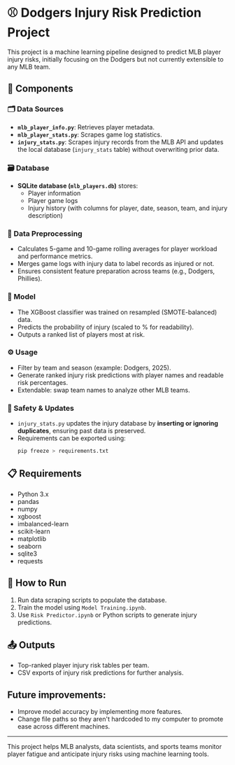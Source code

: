 
# ⚾ Dodgers Injury Risk Prediction Project

This project is a machine learning pipeline designed to predict MLB player injury risks, initially focusing on the Dodgers but not currently extensible to any MLB team.

## 📂 Components

### 🗂️ Data Sources

- **`mlb_player_info.py`**: Retrieves player metadata.
- **`mlb_player_stats.py`**: Scrapes game log statistics.
- **`injury_stats.py`**: Scrapes injury records from the MLB API and updates the local database (`injury_stats` table) without overwriting prior data.

### 🗃️ Database

- **SQLite database (`mlb_players.db`)** stores:
  - Player information
  - Player game logs
  - Injury history (with columns for player, date, season, team, and injury description)

### 🧹 Data Preprocessing

- Calculates 5-game and 10-game rolling averages for player workload and performance metrics.
- Merges game logs with injury data to label records as injured or not.
- Ensures consistent feature preparation across teams (e.g., Dodgers, Phillies).

### 🤖 Model

- The XGBoost classifier was trained on resampled (SMOTE-balanced) data.
- Predicts the probability of injury (scaled to % for readability).
- Outputs a ranked list of players most at risk.

### ⚙️ Usage

- Filter by team and season (example: Dodgers, 2025).
- Generate ranked injury risk predictions with player names and readable risk percentages.
- Extendable: swap team names to analyze other MLB teams.

### 🔄 Safety & Updates

- `injury_stats.py` updates the injury database by **inserting or ignoring duplicates**, ensuring past data is preserved.
- Requirements can be exported using:
  ```bash
  pip freeze > requirements.txt
  ```

## 📋 Requirements

- Python 3.x
- pandas
- numpy
- xgboost
- imbalanced-learn
- scikit-learn
- matplotlib
- seaborn
- sqlite3
- requests

## 🚀 How to Run

1. Run data scraping scripts to populate the database.
2. Train the model using `Model Training.ipynb`.
3. Use `Risk Predictor.ipynb` or Python scripts to generate injury predictions.

## 📤 Outputs

- Top-ranked player injury risk tables per team.
- CSV exports of injury risk predictions for further analysis.

## Future improvements: 

- Improve model accuracy by implementing more features.
- Change file paths so they aren't hardcoded to my computer to promote ease across different machines. 

---

This project helps MLB analysts, data scientists, and sports teams monitor player fatigue and anticipate injury risks using machine learning tools.
